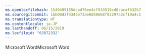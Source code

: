 ```yaml
---
ms.openlocfilehash: 1549499155dcad76ee4cf933519cd8cacaf632b7
ms.sourcegitcommit: 1bb00d2f4343e73ae8d58668f02297a3cf10a4c1
ms.translationtype: HT
ms.contentlocale: ja-JP
ms.lasthandoff: 06/15/2019
ms.locfileid: "63872332"
---
```

<span data-ttu-id="027cc-101">Microsoft Word</span><span class="sxs-lookup"><span data-stu-id="027cc-101">Microsoft Word</span></span>